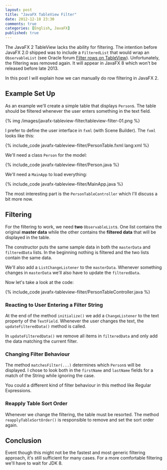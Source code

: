 ```yaml
---
layout: post
title: "JavaFX TableView Filter"
date: 2012-12-18 23:30
comments: true
categories: [English, JavaFX]
published: true
---
```

The JavaFX 2 TableView lacks the ability for filtering. The intention before JavaFX 2.0 shipped was to include a `FilteredList` that would wrap an `ObservableList` (see Oracle forum [Filter rows on TableView](https://forums.oracle.com/forums/thread.jspa?threadID=2350647)). Unfortunately, the filtering was removed again. It will appear in JavaFX 8 which won't be released before late 2013.

In this post I will explain how we can manually do row filtering in JavaFX 2.

<!-- more -->

## Example Set Up ##
As an example we'll create a simple table that displays `Person`s. The table should be filtered whenever the user enters something in the text field. 

{% img /images/javafx-tableview-filter/tableview-filter-01.png %}

I prefer to define the user interface in `fxml` (with Scene Builder). The `fxml` looks like this:

{% include_code javafx-tableview-filter/PersonTable.fxml lang:xml %}

We'll need a class `Person` for the model:

{% include_code javafx-tableview-filter/Person.java %}

We'll need a `MainApp` to load everything:

{% include_code javafx-tableview-filter/MainApp.java %}

The most interesting part is the `PersonTableController` which I'll discuss a bit more now.


## Filtering ##
For the filtering to work, we need **two** `ObservableList`s. One list contains the original **master data** while the other contains the **filtered data** that will be displayed in the table.

The constructor puts the same sample data in both the `masterData` and `filteredData` lists. In the beginning nothing is filtered and the two lists contain the same data.

We'll also add a `ListChangeListener` to the `masterData`. Whenever something changes in `masterData` we'll also have to update the `filteredData`.

Now let's take a look at the code: 

{% include_code javafx-tableview-filter/PersonTableController.java %}


### Reacting to User Entering a Filter String ###
At the end of the method `initialize()` we add a `ChangeListener` to the text property of the `TextField`. Whenever the user changes the text, the `updateFilteredData()` method is called.

In `updateFilteredData()` we remove all items in `filteredData` and only add the data matching the current filter. 


### Changing Filter Behaviour ###
The method `matchesFilter(...)` determines which `Person`s will be displayed. I chose to look both in the `firstName` and `lastName` fields for a match of the String while ignoring the case.

You could a different kind of filter behaviour in this method like Regular Expressions.


### Reapply Table Sort Order ###
Whenever we change the filtering, the table must be resorted. The method `reapplyTableSortOrder()` is responsible to remove and set the sort order again.


## Conclusion ##
Event though this might not be the fastest and most generic filtering approach, it's still sufficient for many cases. For a more comfortable filtering we'll have to wait for JDK 8.